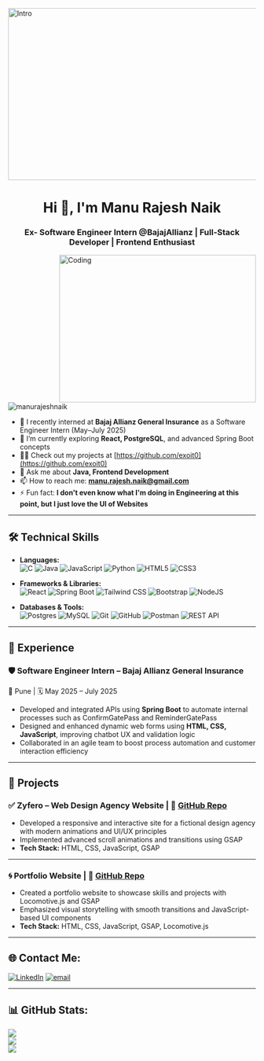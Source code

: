 <img alt="Intro" height="350" width="1080" src="https://i.pinimg.com/originals/4e/b5/54/4eb5547214d1c93ca01a195cd5dbdefb.gif">

<h1 align="center">Hi 🤘, I'm Manu Rajesh Naik</h1>
<h3 align="center">Ex- Software Engineer Intern @BajajAllianz | Full-Stack Developer | Frontend Enthusiast</h3>

<img align="right" alt="Coding" height="300" width="400" src="https://i.pinimg.com/originals/42/b4/22/42b4229a9ec3145edaa895b2415dd720.gif">

<p align="left">
  <img src="https://komarev.com/ghpvc/?username=manurajeshnaik&label=Profile%20views&color=0e75b6&style=flat" alt="manurajeshnaik" />
</p>

- 🔭 I recently interned at **Bajaj Allianz General Insurance** as a Software Engineer Intern (May–July 2025)
- 🌱 I’m currently exploring **React, PostgreSQL**, and advanced Spring Boot concepts
- 👨‍💻 Check out my projects at [https://github.com/exoit0](https://github.com/exoit0)
- 💬 Ask me about **Java, Frontend Development**
- 📫 How to reach me: **manu.rajesh.naik@gmail.com**
- ⚡ Fun fact: **I don't even know what I'm doing in Engineering at this point, but I just love the UI of Websites**

---

## 🛠️ Technical Skills

- **Languages:**  
  ![C](https://img.shields.io/badge/c-%2300599C.svg?style=for-the-badge&logo=c&logoColor=white)  ![Java](https://img.shields.io/badge/java-%23ED8B00.svg?style=for-the-badge&logo=openjdk&logoColor=white)  ![JavaScript](https://img.shields.io/badge/javascript-%23323330.svg?style=for-the-badge&logo=javascript&logoColor=%23F7DF1E)  ![Python](https://img.shields.io/badge/python-3670A0?style=for-the-badge&logo=python&logoColor=ffdd54)  ![HTML5](https://img.shields.io/badge/html5-%23E34F26.svg?style=for-the-badge&logo=html5&logoColor=white)  ![CSS3](https://img.shields.io/badge/css3-%231572B6.svg?style=for-the-badge&logo=css3&logoColor=white)

- **Frameworks & Libraries:**  
  ![React](https://img.shields.io/badge/react-%2320232a.svg?style=for-the-badge&logo=react&logoColor=%2361DAFB) ![Spring Boot](https://img.shields.io/badge/springboot-%236DB33F.svg?style=for-the-badge&logo=springboot&logoColor=white)  ![Tailwind CSS](https://img.shields.io/badge/tailwindcss-%2338B2AC.svg?style=for-the-badge&logo=tailwind-css&logoColor=white)  ![Bootstrap](https://img.shields.io/badge/bootstrap-%238511FA.svg?style=for-the-badge&logo=bootstrap&logoColor=white)  ![NodeJS](https://img.shields.io/badge/node.js-6DA55F?style=for-the-badge&logo=node.js&logoColor=white)

- **Databases & Tools:**  
  ![Postgres](https://img.shields.io/badge/postgres-%23316192.svg?style=for-the-badge&logo=postgresql&logoColor=white)  ![MySQL](https://img.shields.io/badge/mysql-%23007ACC.svg?style=for-the-badge&logo=mysql&logoColor=white)  ![Git](https://img.shields.io/badge/git-%23F05033.svg?style=for-the-badge&logo=git&logoColor=white)  ![GitHub](https://img.shields.io/badge/github-%23121011.svg?style=for-the-badge&logo=github&logoColor=white)  ![Postman](https://img.shields.io/badge/postman-%23FF6C37.svg?style=for-the-badge&logo=postman&logoColor=white)  ![REST API](https://img.shields.io/badge/REST_API-0052CC?style=for-the-badge&logo=swagger&logoColor=white)
  

---

## 💼 Experience

### 🛡️ Software Engineer Intern – Bajaj Allianz General Insurance  
📍 Pune | 🗓️ May 2025 – July 2025  
- Developed and integrated APIs using **Spring Boot** to automate internal processes such as ConfirmGatePass and ReminderGatePass  
- Designed and enhanced dynamic web forms using **HTML, CSS, JavaScript**, improving chatbot UX and validation logic  
- Collaborated in an agile team to boost process automation and customer interaction efficiency

---

## 🚀 Projects

### ✅ Zyfero – Web Design Agency Website | 📍 [GitHub Repo](https://github.com/Exoit0/Zyfero)  
- Developed a responsive and interactive site for a fictional design agency with modern animations and UI/UX principles  
- Implemented advanced scroll animations and transitions using GSAP  
- **Tech Stack:** HTML, CSS, JavaScript, GSAP

---

### 🌀 Portfolio Website | 📍 [GitHub Repo](https://github.com/Exoit0/Portfolio-Website-Trial)  
- Created a portfolio website to showcase skills and projects with Locomotive.js and GSAP  
- Emphasized visual storytelling with smooth transitions and JavaScript-based UI components  
- **Tech Stack:** HTML, CSS, JavaScript, GSAP, Locomotive.js

---

## 🌐 Contact Me:
[![LinkedIn](https://img.shields.io/badge/LinkedIn-%230077B5.svg?logo=linkedin&logoColor=white)](https://linkedin.com/in/https://www.linkedin.com/in/manu-rajeshnaik/) [![email](https://img.shields.io/badge/Email-D14836?logo=gmail&logoColor=white)](mailto:manu.rajesh.naik@gmail.com)

---

## 📊 GitHub Stats:
![](https://github-readme-stats.vercel.app/api?username=exoit0&theme=dark&hide_border=false&include_all_commits=false&count_private=false)<br/>
![](https://nirzak-streak-stats.vercel.app/?user=exoit0&theme=dark&hide_border=false)<br/>
![](https://github-readme-stats.vercel.app/api/top-langs/?username=exoit0&theme=dark&hide_border=false&include_all_commits=false&count_private=false&layout=compact)
